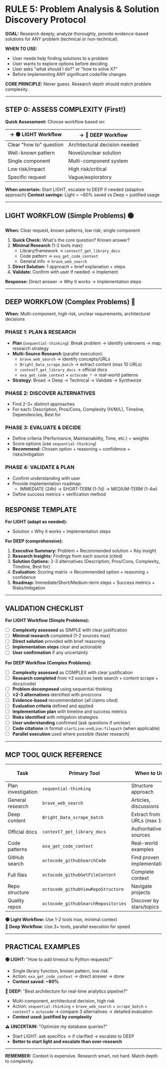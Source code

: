 # RULE 5: Problem Analysis & Solution Discovery Protocol

**GOAL:** Research deeply, analyze thoroughly, provide evidence-based solutions for ANY problem (technical or non-technical).

**WHEN TO USE:**
- User needs help finding solutions to a problem
- User wants to explore options before deciding
- User asks "what should I do?" or "how to solve X?"
- Before implementing ANY significant code/file changes

**CORE PRINCIPLE:** Never guess. Research depth should match problem complexity.

---

## STEP 0: ASSESS COMPLEXITY (First!)

**Quick Assessment:** Choose workflow based on:

| → 🟢 LIGHT Workflow | → 🔴 DEEP Workflow |
|---------------------|-------------------|
| Clear "how to" question | Architectural decision needed |
| Well-known pattern | Novel/unclear solution |
| Single component | Multi-component system |
| Low risk/impact | High risk/critical |
| Specific request | Vague/exploratory |

**When uncertain:** Start LIGHT, escalate to DEEP if needed (adaptive approach)
**Context savings:** Light = ~80% saved vs Deep = justified usage

---

## LIGHT WORKFLOW (Simple Problems) 🟢

**When:** Clear request, known patterns, low risk, single component

1. **Quick Check:** What's the core question? Known answer?
2. **Minimal Research** (1-2 tools max):
   - Library/framework → `context7_get_library_docs`
   - Code pattern → `exa_get_code_context`
   - General info → `brave_web_search`
3. **Direct Solution:** 1 approach + brief explanation + steps
4. **Validate:** Confirm with user if needed → Implement

**Response:** Direct answer → Why it works → Implementation steps

---

## DEEP WORKFLOW (Complex Problems) 🔴

**When:** Multi-component, high risk, unclear requirements, architectural decisions

### PHASE 1: PLAN & RESEARCH
- **Plan** (`sequential-thinking`): Break problem → identify unknowns → map research strategy
- **Multi-Source Research** (parallel execution):
  - `brave_web_search` → identify concepts/URLs
  - `Bright_Data_scrape_batch` → extract content (max 10 URLs)
  - `context7_get_library_docs` → official docs
  - `exa_get_code_context` + `octocode_*` → real-world patterns
- **Strategy**: Broad → Deep → Technical → Validate → Synthesize

### PHASE 2: DISCOVER ALTERNATIVES
- Find 2-3+ distinct approaches
- For each: Description, Pros/Cons, Complexity (H/M/L), Timeline, Dependencies, Best for

### PHASE 3: EVALUATE & DECIDE
- Define criteria (Performance, Maintainability, Time, etc.) + weights
- Score options (use `sequential-thinking`)
- **Recommend:** Chosen option + reasoning + confidence + risks/mitigation

### PHASE 4: VALIDATE & PLAN
- Confirm understanding with user
- Provide implementation roadmap:
  - IMMEDIATE (24h) → SHORT-TERM (1-7d) → MEDIUM-TERM (1-4w)
- Define success metrics + verification method

## RESPONSE TEMPLATE

**For LIGHT (adapt as needed):**
- Solution + Why it works + Implementation steps

**For DEEP (comprehensive):**
1. **Executive Summary:** Problem + Recommended solution + Key insight
2. **Research Insights:** Findings from each source (cited)
3. **Solution Options:** 2-3 alternatives (Description, Pros/Cons, Complexity, Timeline, Best for)
4. **Evaluation:** Scoring matrix → Recommended option + reasoning + confidence
5. **Roadmap:** Immediate/Short/Medium-term steps + Success metrics + Risks/mitigation

---

## VALIDATION CHECKLIST

**For LIGHT Workflow (Simple Problems):**
- [ ] **Complexity assessed** as SIMPLE with clear justification
- [ ] **Minimal research** completed (1-2 sources max)
- [ ] **Direct solution** provided with brief reasoning
- [ ] **Implementation steps** clear and actionable
- [ ] **User confirmation** if any uncertainty

**For DEEP Workflow (Complex Problems):**
- [ ] **Complexity assessed** as COMPLEX with clear justification
- [ ] **Research completed** from ≥3 sources (web search + content scrape + docs/code)
- [ ] **Problem decomposed** using sequential-thinking
- [ ] **≥2-3 alternatives** identified with pros/cons
- [ ] **Evidence-based** recommendation (all claims cited)
- [ ] **Evaluation criteria** defined and applied
- [ ] **Implementation plan** with timeline and success metrics
- [ ] **Risks identified** with mitigation strategies
- [ ] **User understanding** confirmed (ask questions if unclear)
- [ ] **Code citations** in format `startLine:endLine:filepath` (when applicable)
- [ ] **Parallel execution** used where possible (faster research)

---

## MCP TOOL QUICK REFERENCE

| Task | Primary Tool | When to Use | Light 🟢 | Deep 🔴 |
|------|-------------|-------------|---------|---------|
| Plan investigation | `sequential-thinking` | Structure approach | Brief | Detailed |
| General research | `brave_web_search` | Articles, discussions | ✓ | ✓ |
| Deep content | `Bright_Data_scrape_batch` | Extract from URLs (max 10) | ✗ | ✓ |
| Official docs | `context7_get_library_docs` | Authoritative sources | ✓ | ✓ |
| Code patterns | `exa_get_code_context` | Real-world examples | ✓ | ✓ |
| GitHub search | `octocode_githubSearchCode` | Find proven implementations | ✗ | ✓ |
| Full files | `octocode_githubGetFileContent` | Complete context | ✗ | ✓ |
| Repo structure | `octocode_githubViewRepoStructure` | Navigate projects | ✗ | ✓ |
| Quality repos | `octocode_githubSearchRepositories` | Discover by stars/topics | ✗ | ✓ |

**🟢 Light Workflow:** Use 1-2 tools max, minimal context  
**🔴 Deep Workflow:** Use 3+ tools, parallel execution for speed

---

## PRACTICAL EXAMPLES

**🟢 LIGHT:** "How to add timeout to Python requests?"
- Single library function, known pattern, low risk
- Action: `exa_get_code_context` → direct answer → done
- **Context saved: ~80%**

**🔴 DEEP:** "Best architecture for real-time analytics pipeline?"
- Multi-component, architectural decision, high risk
- Action: `sequential-thinking` + `brave_web_search` + `scrape_batch` + `context7` + `octocode` → compare 3 alternatives → detailed evaluation
- **Context used: justified by complexity**

**⚠️ UNCERTAIN:** "Optimize my database queries?"
- Start LIGHT: ask specifics → if clarified → escalate to DEEP
- **Better to start light and escalate than over-research**

---

**REMEMBER:** Context is expensive. Research smart, not hard. Match depth to complexity.
